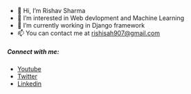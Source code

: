 - 👋 Hi, I’m Rishav Sharma
- 👀 I’m interested in Web devlopment and Machine Learning
- 🌱 I’m currently working in Django framework
- 📫 You can contact me at rishisah907@gmail.com

##### Connect with me:
- [Youtube](http://youtube.com/c/FreakyGadgets)
- [Twitter](http://twitter.com/hrishavsharma)
- [Linkedin](https://www.linkedin.com/in/rishiqwerty/)
<!---
rishiqwerty/rishiqwerty is a ✨ special ✨ repository because its `README.md` (this file) appears on your GitHub profile.
You can click the Preview link to take a look at your changes.
--->

